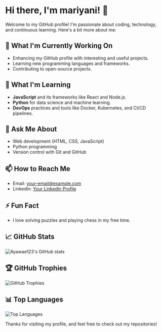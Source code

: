 # Hi there, I'm mariyani! 👋

Welcome to my GitHub profile! I'm passionate about coding, technology, and continuous learning. Here's a bit more about me:

## 🔭 What I'm Currently Working On
- Enhancing my GitHub profile with interesting and useful projects.
- Learning new programming languages and frameworks.
- Contributing to open-source projects.

## 🌱 What I'm Learning
- **JavaScript** and its frameworks like React and Node.js.
- **Python** for data science and machine learning.
- **DevOps** practices and tools like Docker, Kubernetes, and CI/CD pipelines.

## 💬 Ask Me About
- Web development (HTML, CSS, JavaScript)
- Python programming
- Version control with Git and GitHub

## 📫 How to Reach Me
- Email: [your-email@example.com](mailto:your-email@example.com)
- LinkedIn: [Your LinkedIn Profile](https://www.linkedin.com/in/your-profile)

## ⚡ Fun Fact
- I love solving puzzles and playing chess in my free time.

## 📈 GitHub Stats
![Ayawae123's GitHub stats](https://github-readme-stats.vercel.app/api?username=ayawae123&show_icons=true&theme=radical)

## 🏆 GitHub Trophies
![GitHub Trophies](https://github-profile-trophy.vercel.app/?username=ayawae123&theme=radical)

## 📊 Top Languages
![Top Languages](https://github-readme-stats.vercel.app/api/top-langs/?username=ayawae123&layout=compact&theme=radical)

Thanks for visiting my profile, and feel free to check out my repositories!
